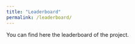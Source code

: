```yaml
---
title: "Leaderboard"
permalink: /leaderboard/
---
```


You can find here the leaderboard of the project.